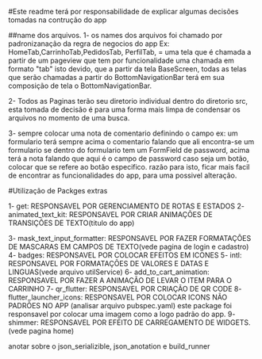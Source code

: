 #Este readme terá por responsabilidade de explicar algumas decisões tomadas na contrução do app

##name dos arquivos.
1- os names dos arquivos foi chamado por padronizanação da regra de negocios do app
Ex: HomeTab,CarrinhoTab,PedidosTab, PerfilTab,  = uma tela que é chamada a partir de um pageview que tem por funcionalidade uma chamada em formato "tab"
isto devido, que a partir da tela BaseScreen, todas as telas que serão chamadas a partir do BottomNavigationBar
terá em sua composição de tela o BottomNavigationBar.

2- Todos as Paginas terão seu diretorio individual dentro do diretorio src, esta tomada de decisão é para
uma forma mais limpa de condensar os arquivos no momento de uma busca.

3- sempre colocar uma nota de comentario definindo o campo
ex: um formulario terá sempre acima o comentario falando que ali encontra-se um formulario
se dentro do formulario tem um FormField de password, acima terá a nota falando que aqui é o campo de password
caso seja um botão, colocar que se refere ao botão especifico.
razão para isto, ficar mais facil de encontrar as funcionalidades do app, para uma possivel alteração.

#Utilização de Packges extras

 1- get: RESPONSAVEL POR GERENCIAMENTO DE ROTAS E ESTADOS
 2- animated_text_kit: RESPONSAVEL POR CRIAR ANIMAÇÕES DE TRANSIÇÕES DE TEXTO(titulo do app)

 3- mask_text_input_formatter: RESPONSAVEL POR FAZER FORMATAÇÕES DE MASCARAS EM CAMPOS DE TEXTO(vede pagina de login e cadastro)
 4- badges: RESPONSAVEL POR COLOCAR EFEITOS EM ICONES
 5- intl: RESPONSAVEL POR FORMATAÇÕES DE VALORES E DATAS E LINGUAS(vede arquivo utilService)
 6- add_to_cart_animation: RESPONSAVEL POR FAZER A ANIMAÇÃO DE LEVAR O ITEM PARA O CARRINHO
 7- qr_flutter: RESPONSAVEL POR CRIAÇÃO DE QR CODE
 8- flutter_launcher_icons: RESPONSAVEL POR COLOCAR ICONS NÃO PADRÕES NO APP (analisar arquivo pubspec.yaml) este package foi responsavel por colocar uma imagem como a logo padrão do app.
 9- shimmer: RESPONSAVEL POR EFEITO DE CARREGAMENTO DE WIDGETS. (vede pagina home)

 anotar sobre o json_serializible, json_anotation e build_runner